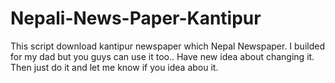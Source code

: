 # Nepali-News-Paper-Kantipur
This script download kantipur newspaper which Nepal Newspaper. I builded for my dad but you guys can use it too..
Have new idea about changing it. Then just do it and let me know if you idea abou it.
